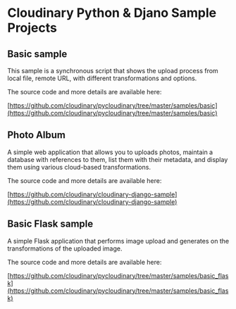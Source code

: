 Cloudinary Python & Djano Sample Projects
=========================================

## Basic sample

This sample is a synchronous script that shows the upload process from local file, remote URL, with different transformations and options.

The source code and more details are available here:

[https://github.com/cloudinary/pycloudinary/tree/master/samples/basic](https://github.com/cloudinary/pycloudinary/tree/master/samples/basic)


## Photo Album

A simple web application that allows you to uploads photos, maintain a database with references to them, list them with their metadata, and display them using various cloud-based transformations.

The source code and more details are available here:

[https://github.com/cloudinary/cloudinary-django-sample](https://github.com/cloudinary/cloudinary-django-sample)


## Basic Flask sample

A simple Flask application that performs image upload and generates on the transformations of the uploaded image.

The source code and more details are available here:

[https://github.com/cloudinary/pycloudinary/tree/master/samples/basic_flask](https://github.com/cloudinary/pycloudinary/tree/master/samples/basic_flask)
